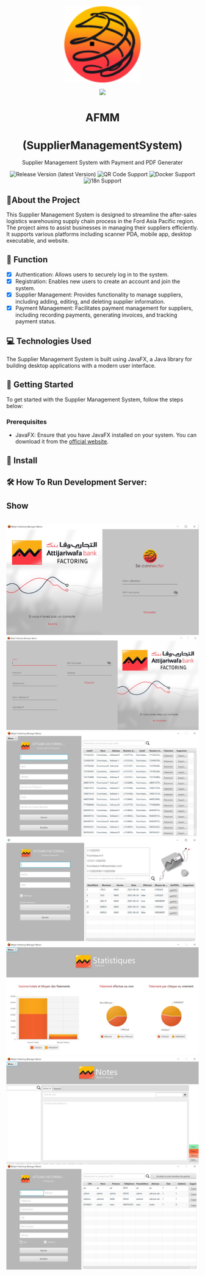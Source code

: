 <div align="center">
<img src="src/main/resources/com/afm/suppliermanagementsystem/img/logo.png" alt="AFMM logo" width="200" height="auto" />
  
![](https://img.shields.io/badge/ANAS-ANASRI-red)

  <h1>AFMM</h1>
  <h1>(SupplierManagementSystem)</h1>
  <p>Supplier Management System with Payment and PDF Generater</p>

<!-- Badges -->
![Release Version (latest Version)](https://img.shields.io/github/v/release/GreaterWMS/GreaterWMS?color=orange&include_prereleases)
![QR Code Support](https://img.shields.io/badge/QR--Code-Support-orange.svg)
![Docker Support](https://img.shields.io/badge/Docker-Support-orange.svg)
![i18n Support](https://img.shields.io/badge/i18n-Support-orange.svg)



</div>


[//]: # (About the Project)
## :star2:About the Project

This Supplier Management System is designed to streamline the after-sales logistics warehousing supply chain process in the Ford Asia Pacific region. The project aims to assist businesses in managing their suppliers efficiently. It supports various platforms including scanner PDA, mobile app, desktop executable, and website.


[//]: # (Function)
## :dart: Function

* [x] Authentication: Allows users to securely log in to the system.
* [x] Registration: Enables new users to create an account and join the system.
* [x] Supplier Management: Provides functionality to manage suppliers, including adding, editing, and deleting supplier information.
* [x] Payment Management: Facilitates payment management for suppliers, including recording payments, generating invoices, and tracking payment status.

## :computer: Technologies Used

The Supplier Management System is built using JavaFX, a Java library for building desktop applications with a modern user interface.

## :rocket: Getting Started

To get started with the Supplier Management System, follow the steps below:

### Prerequisites

- JavaFX: Ensure that you have JavaFX installed on your system. You can download it from the [official website](https://openjfx.io/).

[//]: # (Install)
## :compass: Install

[//]: # (development)
## :hammer_and_wrench: How To Run Development Server:

## Show
<div align="left">
    <img src="static/img/GreaterWMS_en.png" alt="" width="" height="400" />
</div>
<div align="left">
    <img src="screens/1.jpg" alt="" />
    <img src="screens/2.jpg" alt="" />
    <img src="screens/3.jpg" alt="" />
    <img src="screens/4.jpg" alt="" />
    <img src="screens/7.jpg" alt="" />
    <img src="screens/5.jpg" alt="" />
    <img src="screens/6.jpg" alt="" />
</div>
